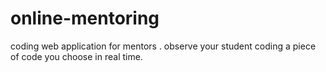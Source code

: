 # online-mentoring
coding web application for mentors . observe your student coding a piece of code you choose in real time.

